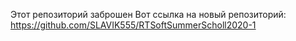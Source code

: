 Этот репозиторий заброшен
Вот ссылка на новый репозиторий: https://github.com/SLAVIK555/RTSoftSummerScholl2020-1
